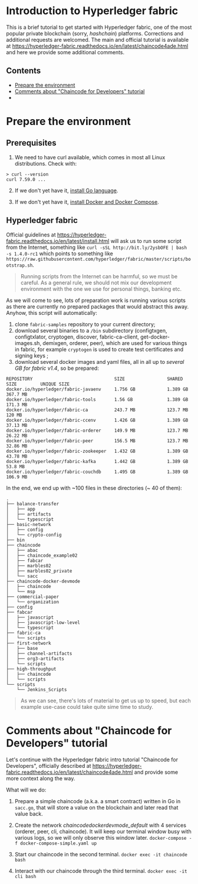 # Introduction to Hyperledger fabric
This is a brief tutorial to get started with Hyperledger fabric, one of the most popular private blockchain (sorry, *hashchain*) platforms. Corrections and additional requests are welcomed.
The main and official tutorial is available at https://hyperledger-fabric.readthedocs.io/en/latest/chaincode4ade.html and here we provide some additional comments.

## Contents
* [Prepare the environment](#prepare-the-environment)
* [Comments about "Chaincode for Developers" tutorial](#comments-about-chaincode-for-developers-tutorial)
* [](#)


# Prepare the environment
## Prerequisites
1. We need to have curl available, which comes in most all Linux distributions. Check with:
```
> curl --version
curl 7.59.0 ...
```
2. If we don't yet have it, [install Go language](intro_go.md#install-go).

4. If we don't yet have it, [install Docker and Docker Compose](intro_docker.md#installation).


## Hyperledger fabric
Official guidelines at https://hyperledger-fabric.readthedocs.io/en/latest/install.html will ask us to run some script from the Internet, something like `curl -sSL http://bit.ly/2ysbOFE | bash -s 1.4.0-rc1` which points to something like `https://raw.githubusercontent.com/hyperledger/fabric/master/scripts/bootstrap.sh`. 
> Running scripts from the Internet can be harmful, so we must be careful. As a general rule, we should not mix our development environment with the one we use for personal things, banking etc.

As we will come to see, lots of preparation work is running various scripts as there are currently no prepared packages that would abstract this away. Anyhow, this script will automatically:
1. clone `fabric-samples` repository to your current directory;
2. download several binaries to a `/bin` subdirectory (configtxgen, configtxlator, cryptogen, discover, fabric-ca-client, get-docker-images\.sh, demixgen, orderer, peer), which are used for various things in fabric, for example `cryptogen` is used to create test certificates and signing keys ;
3. download several docker images and yaml files, all in all up to *several GB for fabric v1.4*, so be prepared:
```
REPOSITORY                               SIZE                SHARED SIZE         UNIQUE SIZE
docker.io/hyperledger/fabric-javaenv     1.756 GB            1.389 GB            367.7 MB   
docker.io/hyperledger/fabric-tools       1.56 GB             1.389 GB            171.3 MB   
docker.io/hyperledger/fabric-ca          243.7 MB            123.7 MB            120 MB     
docker.io/hyperledger/fabric-ccenv       1.426 GB            1.389 GB            37.13 MB   
docker.io/hyperledger/fabric-orderer     149.9 MB            123.7 MB            26.22 MB   
docker.io/hyperledger/fabric-peer        156.5 MB            123.7 MB            32.86 MB   
docker.io/hyperledger/fabric-zookeeper   1.432 GB            1.389 GB            43.78 MB   
docker.io/hyperledger/fabric-kafka       1.442 GB            1.389 GB            53.8 MB    
docker.io/hyperledger/fabric-couchdb     1.495 GB            1.389 GB            106.9 MB   
```

In the end, we end up with ~100 files in these directories (~ 40 of them):
```
.
├── balance-transfer
│   ├── app
│   ├── artifacts
│   └── typescript
├── basic-network
│   ├── config
│   └── crypto-config
├── bin
├── chaincode
│   ├── abac
│   ├── chaincode_example02
│   ├── fabcar
│   ├── marbles02
│   ├── marbles02_private
│   └── sacc
├── chaincode-docker-devmode
│   ├── chaincode
│   └── msp
├── commercial-paper
│   └── organization
├── config
├── fabcar
│   ├── javascript
│   ├── javascript-low-level
│   └── typescript
├── fabric-ca
│   └── scripts
├── first-network
│   ├── base
│   ├── channel-artifacts
│   ├── org3-artifacts
│   └── scripts
├── high-throughput
│   ├── chaincode
│   └── scripts
└── scripts
    └── Jenkins_Scripts
```
> As we can see, there's lots of material to get us up to speed, but each example use-case could take quite sime time to study.


# Comments about "Chaincode for Developers" tutorial
Let's continue with the Hyperledger fabric intro tutorial "Chaincode for Developers", officially described at https://hyperledger-fabric.readthedocs.io/en/latest/chaincode4ade.html and provide some more context along the way. 

What will we do:
1. Prepare a simple chaincode (a.k.a. a smart contract) written in Go in `sacc.go`, that will store a value on the blockchain and later read that value back.

2. Create the network *chaincodedockerdevmode_default* with 4 services (orderer, peer, cli, chaincode). It will keep our terminal window busy with various logs, so we will only observe this window later.
`docker-compose -f docker-compose-simple.yaml up`

3. Start our chaincode in the second terminal.
`docker exec -it chaincode bash`

4. Interact with our chaincode through the third terminal.
`docker exec -it cli bash`


